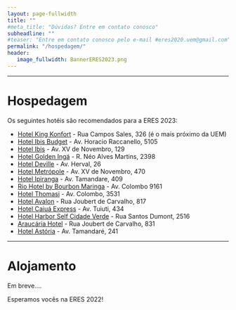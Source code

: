 ```yaml
---
layout: page-fullwidth
title: ""
#meta_title: "Dúvidas? Entre em contato conosco"
subheadline: ""
#teaser: "Entre em contato conosco pelo e-mail #eres2020.uem@gmail.com"
permalink: "/hospedagem/"
header:
   image_fullwidth: BannerERES2023.png
---
```

<hr>

<h1>Hospedagem</h1>

Os seguintes hotéis são recomendados para a ERES 2023:

<ul>

<li><a href="hhtp://www.kingkonforthotel.com.br" target="_blank">Hotel King Konfort</a> - Rua Campos Sales, 326 (é o mais próximo da UEM)</li>

<li><a href="https://all.accor.com/hotel/8998/index.pt-br.shtml" target="_blank">Hotel Ibis Budget</a> - Av. Horacio Raccanello, 5105</li>

<li><a href="https://all.accor.com/hotel/3732/index.pt-br.shtml?utm_campaign=seo+maps&utm_medium=seo+maps&utm_source=google+Maps" target="_blank">Hotel Ibis</a> - Av. XV de Novembro, 129</li>

<li><a href="https://www.goldeninga.com.br/" target="_blank">Hotel Golden Ingá</a> - R. Néo Alves Martins, 2398</li>

<li><a href="https://www.deville.com.br/hotel-deville-business-maringa" target="_blank">Hotel Deville</a> - Av. Herval, 26</li>

<li><a href="https://www.hotelmetropolemaringa.com.br/" target="_blank">Hotel Metrópole</a> - Av. XV de Novembro, 470</li>

<li><a href="https://www.ipirangahotel.com.br/" target="_blank">Hotel Ipiranga</a> - Av. Tamandare, 409</li>

<li><a href="https://www.bourbon.com.br/hotelrio/rio-hotel-by-bourbon-maringa" target="_blank">Rio Hotel by Bourbon Maringa</a> - Av. Colombo 9161</li>

<li><a href="https://www.hotelthomasi.com.br/" target="_blank">Hotel Thomasi</a> - Av. Colombo, 3531</li>

<li><a href="https://hotelmaringa.com/" target="_blank">Hotel Avalon</a> - Rua Joubert de Carvalho, 817</li>

<li><a href="https://www.hotelcaiua.com.br/" target="_blank">Hotel Caiuá Express</a> - Av. Tuiuti, 434</li>

<li><a href="https://www.harborhoteis.com.br/hotel-harbor-self-cidade-verde/o-hotel" target="_blank">Hotel Harbor Self Cidade Verde</a> - Rua Santos Dumont, 2516</li>

<li><a href="https://www.hotelaraucaria.com.br/" target="_blank">Araucária Hotel</a> - Rua Joubert de Carvalho, 831</li>

<li><a href="https://hotelastoria.com.br/" target="_blank">Hotel Astória</a> - Av. Tamandaré, 241</li>

</ul>





<hr>
<h1>Alojamento</h1>

Em breve....


<p>Esperamos vocês na ERES 2022!</p>
